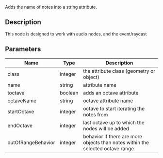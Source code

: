 Adds the name of notes into a string attribute.


## Description

This node is designed to work with audio nodes, and the event/raycast


## Parameters

<table>
<thead>
	<tr>
		<th>Name</th>
		<th>Type</th>
		<th>Description</th>
	</tr>
</thead>
<tr>
	<td>class</td>
	<td><div class='bg-orange-800 px-2 py-px text-white rounded-sm'>integer</div></td>
	<td>the attribute class (geometry or object)</td>
</tr>
<tr>
	<td>name</td>
	<td><div class='bg-purple-800 px-2 py-px text-white rounded-sm'>string</div></td>
	<td>attribute name</td>
</tr>
<tr>
	<td>toctave</td>
	<td><div class='bg-emerald-800 px-2 py-px text-white rounded-sm'>boolean</div></td>
	<td>adds an octave attribute</td>
</tr>
<tr>
	<td>octaveName</td>
	<td><div class='bg-purple-800 px-2 py-px text-white rounded-sm'>string</div></td>
	<td>octave attribute name</td>
</tr>
<tr>
	<td>startOctave</td>
	<td><div class='bg-orange-800 px-2 py-px text-white rounded-sm'>integer</div></td>
	<td>octave to start iterating the notes from</td>
</tr>
<tr>
	<td>endOctave</td>
	<td><div class='bg-orange-800 px-2 py-px text-white rounded-sm'>integer</div></td>
	<td>last octave up to which the nodes will be added</td>
</tr>
<tr>
	<td>outOfRangeBehavior</td>
	<td><div class='bg-orange-800 px-2 py-px text-white rounded-sm'>integer</div></td>
	<td>behavior if there are more objects than notes within the selected octave range</td>
</tr>
</table>